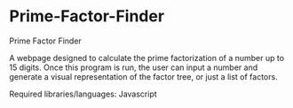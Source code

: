 # Prime-Factor-Finder
Prime Factor Finder

A webpage designed to calculate the prime factorization of a number up to 15 digits. 
Once this program is run, the user can input a number and generate a visual representation of the factor tree, or just a list of factors.

Required libraries/languages:
Javascript
